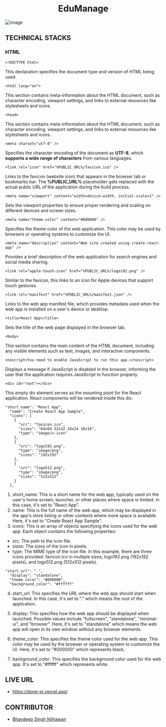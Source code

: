 <h1 align="center">EduManage</h1>

![image](https://github.com/BhavdeepSinghNijhawan/GrocerGo/assets/143419096/d50845e0-1243-45eb-96f3-b776a5f30311)

## TECHNICAL STACKS

### HTML

```
<!DOCTYPE html>
```

This declaration specifies the document type and version of HTML being used.

```
<html lang="en">
```

This section contains meta-information about the HTML document, such as character encoding, viewport settings, and links to external resources like stylesheets and icons.

```
<head>
```

This section contains meta-information about the HTML document, such as character encoding, viewport settings, and links to external resources like stylesheets and icons.

```
<meta charset="utf-8" />
```

Specifies the character encoding of the document as **UTF-8**, which **supports a wide range of characters** from various languages.

```
<link rel="icon" href="%PUBLIC_URL%/favicon.ico" />
```
Links to the favicon (website icon) that appears in the browser tab or bookmarks bar. The **%PUBLIC_URL%** placeholder gets replaced with the actual public URL of the application during the build process.

```
<meta name="viewport" content="width=device-width, initial-scale=1" />
```

Sets the viewport properties to ensure proper rendering and scaling on different devices and screen sizes.

```
<meta name="theme-color" content="#000000" />
```

Specifies the theme color of the web application. This color may be used by browsers or operating systems to customize the UI.

```
<meta name="description" content="Web site created using create-react-app" />
```

Provides a brief description of the web application for search engines and social media sharing.

```
<link rel="apple-touch-icon" href="%PUBLIC_URL%/logo192.png" />
```

Similar to the favicon, this links to an icon for Apple devices that support touch gestures.

```
<link rel="manifest" href="%PUBLIC_URL%/manifest.json" />
```

Links to the web app manifest file, which provides metadata used when the web app is installed on a user's device or desktop.

```
<title>React App</title>
```

Sets the title of the web page displayed in the browser tab.

```
<body>
```

This section contains the main content of the HTML document, including any visible elements such as text, images, and interactive components.

```
<noscript>You need to enable JavaScript to run this app.</noscript>
```

Displays a message if JavaScript is disabled in the browser, informing the user that the application requires JavaScript to function properly.

```
<div id="root"></div>
```

This empty div element serves as the mounting point for the React application. React components will be rendered inside this div.

```
"short_name": "React App",
  "name": "Create React App Sample",
  "icons": [
    {
      "src": "favicon.ico",
      "sizes": "64x64 32x32 24x24 16x16",
      "type": "image/x-icon"
    },
    {
      "src": "logo192.png",
      "type": "image/png",
      "sizes": "192x192"
    },
    {
      "src": "logo512.png",
      "type": "image/png",
      "sizes": "512x512"
    }
  ],
```

1. short_name: This is a short name for the web app, typically used on the user's home screen, launcher, or other places where space is limited. In this case, it's set to "React App".
2. name: This is the full name of the web app, which may be displayed in the app's store listing or other contexts where more space is available. Here, it's set to "Create React App Sample".
3. icons: This is an array of objects specifying the icons used for the web app. Each object contains the following properties:
- src: The path to the icon file.
- sizes: The sizes of the icon in pixels.
- type: The MIME type of the icon file.
In this example, there are three icons provided: favicon.ico in multiple sizes, logo192.png (192x192 pixels), and logo512.png (512x512 pixels).

```
"start_url": ".",
  "display": "standalone",
  "theme_color": "#000000",
  "background_color": "#ffffff"
```

4. start_url: This specifies the URL where the web app should start when launched. In this case, it's set to "." which means the root of the application.

5. display: This specifies how the web app should be displayed when launched. Possible values include "fullscreen", "standalone", "minimal-ui", and "browser". Here, it's set to "standalone" which means the web app will open in its own window without any browser elements.

6. theme_color: This specifies the theme color used for the web app. This color may be used by the browser or operating system to customize the UI. Here, it's set to "#000000" which represents black.

7. background_color: This specifies the background color used for the web app. It's set to "#ffffff" which represents white.

## LIVE URL

- https://done-pi.vercel.app/

## CONTRIBUTOR

- [Bhavdeep Singh Nijhawan](https://www.linkedin.com/in/bhavdeep-singh-nijhawan-739634280)
